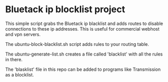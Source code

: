 # Bluetack ip blocklist project

This simple script grabs the Bluetack ip blacklist and adds routes to disable connections to these ip addresses. This is useful for commercial webhost and vpn servers.

The ubuntu-block-blacklist.sh script adds rules to your routing table.

The ubuntu-generate-list.sh creates a file called 'blacklist' with all the rules in there.

The 'blasklist' file in this repo can be added to programs like Transmission as a blocklist.
